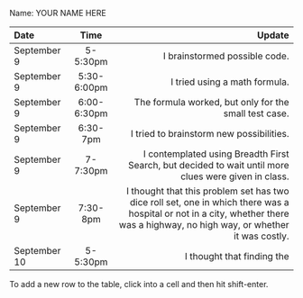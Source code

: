 Name: YOUR NAME HERE

| Date         |    Time     |                                                                                                                                                                         Update |
|:-------------|:-----------:|-------------------------------------------------------------------------------------------------------------------------------------------------------------------------------:|
| September 9  |  5-5:30pm   |                                                                                                                                                  I brainstormed possible code. |
| September 9  | 5:30-6:00pm |                                                                                                                                                  I tried using a math formula. |
| September 9  | 6:00-6:30pm |                                                                                                                          The formula worked, but only for the small test case. |
| September 9  |  6:30-7pm   |                                                                                                                                       I tried to brainstorm new possibilities. |
| September 9  |  7-7:30pm   |                                                                           I contemplated using Breadth First Search, but decided to wait until more clues were given in class. |
| September 9  |  7:30-8pm   | I thought that this problem set has two dice roll set, one in which there was a hospital or not in a city, whether there was a highway, no high way, or whether it was costly. |
| September 10 |  5-5:30pm   |                                                                                                                                                    I thought that finding the  |


To add a new row to the table, click into a cell and then hit shift-enter.